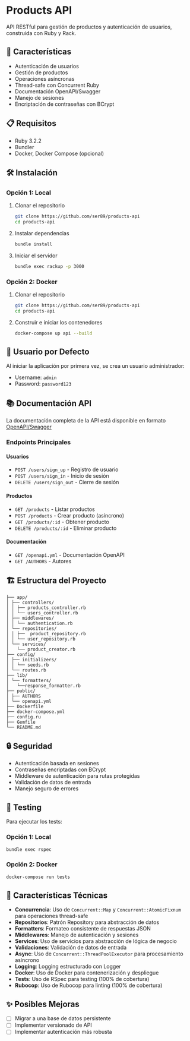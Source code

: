 # Products API

API RESTful para gestión de productos y autenticación de usuarios, construida con Ruby y Rack.

## 🚀 Características

- Autenticación de usuarios
- Gestión de productos
- Operaciones asíncronas
- Thread-safe con Concurrent Ruby
- Documentación OpenAPI/Swagger
- Manejo de sesiones
- Encriptación de contraseñas con BCrypt

## 📋 Requisitos

- Ruby 3.2.2
- Bundler
- Docker, Docker Compose (opcional)

## 🛠️ Instalación

### Opción 1: Local

1. Clonar el repositorio
    ```bash
    git clone https://github.com/ser89/products-api
    cd products-api
    ```
2. Instalar dependencias
    ```bash
    bundle install
    ```
3. Iniciar el servidor
    ```bash
    bundle exec rackup -p 3000
    ```

### Opción 2: Docker

1. Clonar el repositorio
    ```bash
    git clone https://github.com/ser89/products-api
    cd products-api
    ```
2. Construir e iniciar los contenedores
    ```bash
    docker-compose up api --build
    ```

## 🔑 Usuario por Defecto

Al iniciar la aplicación por primera vez, se crea un usuario administrador:
- Username: `admin`
- Password: `password123`

## 📚 Documentación API

La documentación completa de la API está disponible en formato [OpenAPI/Swagger](http://localhost:3000/openapi.yml)

### Endpoints Principales

#### Usuarios
- `POST /users/sign_up` - Registro de usuario
- `POST /users/sign_in` - Inicio de sesión
- `DELETE /users/sign_out` - Cierre de sesión

#### Productos
- `GET /products` - Listar productos
- `POST /products` - Crear producto (asíncrono)
- `GET /products/:id` - Obtener producto
- `DELETE /products/:id` - Eliminar producto

#### Documentación
- `GET /openapi.yml` - Documentación OpenAPI
- `GET /AUTHORS` - Autores

## 🏗️ Estructura del Proyecto
```tree
├── app/
│ ├── controllers/
│ │ ├── products_controller.rb
│ │ └── users_controller.rb
│ ├── middlewares/
│ │ └── authentication.rb
│ └── repositories/
│ │ ├──  product_repository.rb
│ │ └── user_repository.rb
│ └── services/
│   └── product_creator.rb
├── config/
│ ├── initializers/
│ │ └── seeds.rb
│ └── routes.rb
├── lib/
│ └── formatters/
│   └──response_formatter.rb
├── public/
│ ├── AUTHORS
│ └── openapi.yml
├── Dockerfile
├── docker-compose.yml
├── config.ru
├── Gemfile
└── README.md
```

## 🔒 Seguridad

- Autenticación basada en sesiones
- Contraseñas encriptadas con BCrypt
- Middleware de autenticación para rutas protegidas
- Validación de datos de entrada
- Manejo seguro de errores

## 🧪 Testing

Para ejecutar los tests:

### Opción 1: Local

```bash
bundle exec rspec
```

### Opción 2: Docker

```bash
docker-compose run tests
```

## 📝 Características Técnicas

- **Concurrencia**: Uso de `Concurrent::Map` y `Concurrent::AtomicFixnum` para operaciones thread-safe
- **Repositorios**: Patrón Repository para abstracción de datos
- **Formatters**: Formateo consistente de respuestas JSON
- **Middlewares**: Manejo de autenticación y sesiones
- **Services**: Uso de servicios para abstracción de lógica de negocio
- **Validaciones**: Validación de datos de entrada
- **Async**: Uso de `Concurrent::ThreadPoolExecutor` para procesamiento asíncrono
- **Logging**: Logging estructurado con Logger
- **Docker**: Uso de Docker para contenerización y despliegue
- **Tests**: Uso de RSpec para testing (100% de cobertura)
- **Rubocop**: Uso de Rubocop para linting (100% de cobertura)

## ✨ Posibles Mejoras

- [ ] Migrar a una base de datos persistente
- [ ] Implementar versionado de API
- [ ] Implementar autenticación más robusta